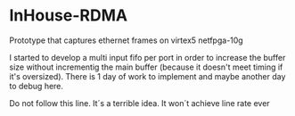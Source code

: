 InHouse-RDMA
============
Prototype that captures ethernet frames on virtex5 netfpga-10g

I started to develop a multi input fifo per port in order to increase the buffer size without incrementig the main buffer (because it doesn't meet timing if it's oversized).
There is 1 day of work to implement and maybe another day to debug here.

Do not follow this line. It´s a terrible idea. It won´t achieve line rate ever
